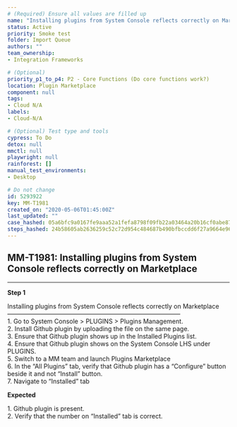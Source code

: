 ```yaml
---
# (Required) Ensure all values are filled up
name: "Installing plugins from System Console reflects correctly on Marketplace"
status: Active
priority: Smoke test
folder: Import Queue
authors: ""
team_ownership: 
- Integration Frameworks

# (Optional)
priority_p1_to_p4: P2 - Core Functions (Do core functions work?)
location: Plugin Marketplace
component: null
tags: 
- Cloud N/A
labels: 
- Cloud-N/A

# (Optional) Test type and tools
cypress: To Do
detox: null
mmctl: null
playwright: null
rainforest: []
manual_test_environments: 
- Desktop

# Do not change
id: 5293922
key: MM-T1981
created_on: "2020-05-06T01:45:00Z"
last_updated: ""
case_hashed: 05a6bfc9a0167fe9aaa52a1fefa8798f09fb22a03464a20b16cf0abe87bcd42e5cf52ea1520b09da9ce9eecb8a0f873c
steps_hashed: 24b58605ab2636259c52c72d954c484687b490bfbccdd6f27a9664e96c82aefd5cbbd359b7078ba9cf62a487ed0a48bc
---
```


<!-- (Auto-generated) Based on frontmatter's "key" and "name" -->

## MM-T1981: Installing plugins from System Console reflects correctly on Marketplace

---

**Step 1**

Installing plugins from System Console reflects correctly on Marketplace\
————————————————————————————\
1\. Go to System Console > PLUGINS > Plugins Management.\
2\. Install Github plugin by uploading the file on the same page.\
3\. Ensure that Github plugin shows up in the Installed Plugins list.\
4\. Ensure that Github plugin shows on the System Console LHS under PLUGINS.\
5\. Switch to a MM team and launch Plugins Marketplace\
6\. In the “All Plugins” tab, verify that Github plugin has a “Configure” button beside it and not “Install” button.\
7\. Navigate to “Installed” tab

**Expected**

1\. Github plugin is present.\
2\. Verify that the number on “Installed” tab is correct.
